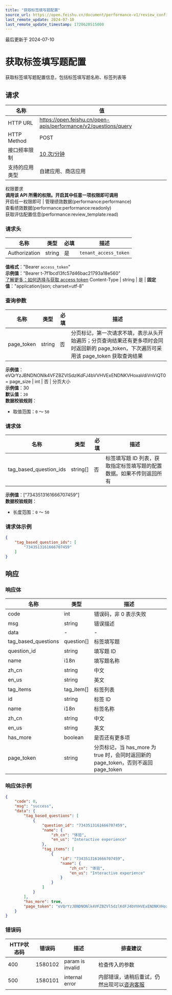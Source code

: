 ```yaml
---
title: "获取标签填写题配置"
source_url: https://open.feishu.cn/document/performance-v1/review_config/review_template/query-2
last_remote_update: 2024-07-10
last_remote_update_timestamp: 1720620515000
---
```

最后更新于 2024-07-10

# 获取标签填写题配置

获取标签填写题配置信息，包括标签填写题名称、标签列表等

## 请求
名称 | 值
---|---
HTTP URL | https://open.feishu.cn/open-apis/performance/v2/questions/query
HTTP Method | POST
接口频率限制 | [10 次/分钟](https://open.feishu.cn/document/ukTMukTMukTM/uUzN04SN3QjL1cDN)
支持的应用类型 | 自建应用、商店应用
权限要求  
            **调用该 API 所需的权限。开启其中任意一项权限即可调用**  
            开启任一权限即可 | 管理绩效数据(performance:performance)  
            查看绩效数据(performance:performance:readonly)  
            获取评估配置信息(performance:review_template:read)

### 请求头

名称 | 类型 | 必填 | 描述
--- | --- | --- | ---
Authorization | string | 是 | `tenant_access_token`  
**值格式**："Bearer `access_token`"  
**示例值**："Bearer t-7f1bcd13fc57d46bac21793a18e560"  
[了解更多：如何选择与获取 access token](https://open.feishu.cn/document/uAjLw4CM/ugTN1YjL4UTN24CO1UjN/trouble-shooting/how-to-choose-which-type-of-token-to-use)
Content-Type | string | 是 | **固定值**："application/json; charset=utf-8"

### 查询参数

名称 | 类型 | 必填 | 描述
--- | --- | --- | ---
page_token | string | 否 | 分页标记，第一次请求不填，表示从头开始遍历；分页查询结果还有更多项时会同时返回新的 page_token，下次遍历可采用该 page_token 获取查询结果  
**示例值**：eVQrYzJBNDNONlk4VFZBZVlSdzlKdFJ4bVVHVExENDNKVHoxaVdiVnViQT0=
page_size | int | 否 | 分页大小  
**示例值**：30  
**默认值**：`20`  
**数据校验规则**：  
- 取值范围：`0` ～ `50`

### 请求体

名称 | 类型 | 必填 | 描述
--- | --- | --- | ---
tag_based_question_ids | string\[\] | 否 | 标签填写题 ID 列表，获取指定标签填写题的配置数据。如果不传则返回所有  
**示例值**：["7343513161666707459"]  
**数据校验规则**：  
- 长度范围：`0` ～ `50`

### 请求体示例
```json
{
    "tag_based_question_ids": [
        "7343513161666707459"
    ]
}
```

## 响应

### 响应体

名称 | 类型 | 描述
--- | --- | ---
code | int | 错误码，非 0 表示失败
msg | string | 错误描述
data | \- | \-
tag_based_questions | question\[\] | 标签填写题
question_id | string | 填写题 ID
name | i18n | 填写题名称
zh_cn | string | 中文
en_us | string | 英文
tag_items | tag_item\[\] | 标签列表
id | string | 标签 ID
name | i18n | 标签名称
zh_cn | string | 中文
en_us | string | 英文
has_more | boolean | 是否还有更多项
page_token | string | 分页标记，当 has_more 为 true 时，会同时返回新的 page_token，否则不返回 page_token

### 响应体示例
```json
{
    "code": 0,
    "msg": "success",
    "data": {
        "tag_based_questions": [
            {
                "question_id": "7343513161666707459",
                "name": {
                    "zh_cn": "体验",
                    "en_us": "Interactive experience"
                },
                "tag_items": [
                    {
                        "id": "7343513161666707459",
                        "name": {
                            "zh_cn": "体验",
                            "en_us": "Interactive experience"
                        }
                    }
                ]
            }
        ],
        "has_more": true,
        "page_token": "eVQrYzJBNDNONlk4VFZBZVlSdzlKdFJ4bVVHVExENDNKVHoxaVdiVnViQT0="
    }
}
```

### 错误码

HTTP状态码 | 错误码 | 描述 | 排查建议
--- | --- | --- | ---
400 | 1580102 | param is invalid | 检查传入的参数
500 | 1580101 | internal error | 内部错误，请稍后重试，仍然出现可以[咨询客服](https://applink.feishu.cn/client/helpdesk/open?id=6626260912531570952&extra=%7B%22channel%22%3A14%2C%22created_at%22%3A1614493146%2C%22scenario_id%22%3A6885151765134622721%2C%22signature%22%3A%22ca94c408b966dc1de2083e5bbcd418294c146e98%22%7D)
